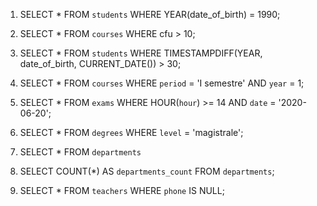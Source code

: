 <!-- 
Dopo aver creato un nuovo database nel vostro phpMyAdmin e aver importato lo schema allegato, eseguite le query del file allegato.
Cosa consegnare?
Dopo aver testato le vostre query con phpMyAdmin, riportatele in un file query.md e caricatelo nella vostra repo.
-->

1. SELECT * FROM `students` WHERE YEAR(date_of_birth) = 1990;

2. SELECT * FROM `courses` WHERE cfu > 10;

3. SELECT * FROM `students` WHERE TIMESTAMPDIFF(YEAR, date_of_birth, CURRENT_DATE()) > 30;

4. SELECT * FROM `courses` WHERE `period` = 'I semestre' AND `year` = 1;

5. SELECT * FROM `exams` WHERE HOUR(`hour`) >= 14 AND `date` = '2020-06-20';

6. SELECT * FROM `degrees` WHERE `level` = 'magistrale';

7. SELECT * FROM `departments`
7. SELECT COUNT(*) AS `departments_count` FROM `departments`;

8. SELECT * FROM `teachers` WHERE `phone` IS NULL;

